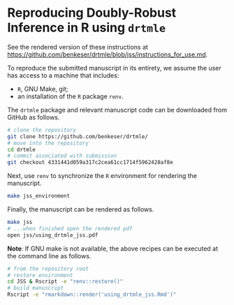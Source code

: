 # Reproducing Doubly-Robust Inference in R using `drtmle`

See the rendered version of these instructions at
https://github.com/benkeser/drtmle/blob/jss/instructions_for_use.md.

To reproduce the submitted manuscript in its entirety, we assume the user has 
access to a machine that includes: 

- `R`, GNU Make, git;
- an installation of the `R` package `renv`.

The `drtmle` package and relevant manuscript code can be downloaded from GitHub
as follows.

```bash
# clone the repository
git clone https://github.com/benkeser/drtmle/
# move into the repository
cd drtmle
# commit associated with submission
git checkout 4331441d059a317c2cea61cc1714f5962428af8e
```

Next, use `renv` to synchronize the `R` environment for rendering the
manuscript.

```bash
make jss_environment
```

Finally, the manuscript can be rendered as follows.

```bash
make jss
# ...when finished open the rendered pdf
open jss/using_drtmle_jss.pdf
```

__Note__: If GNU make is not available, the above recipes can be executed 
at the command line as follows.

```bash
# from the repository root
# restore environment
cd JSS & Rscript -e "renv::restore()"
# build manuscript
Rscript -e "rmarkdown::render('using_drtmle_jss.Rmd')"
```